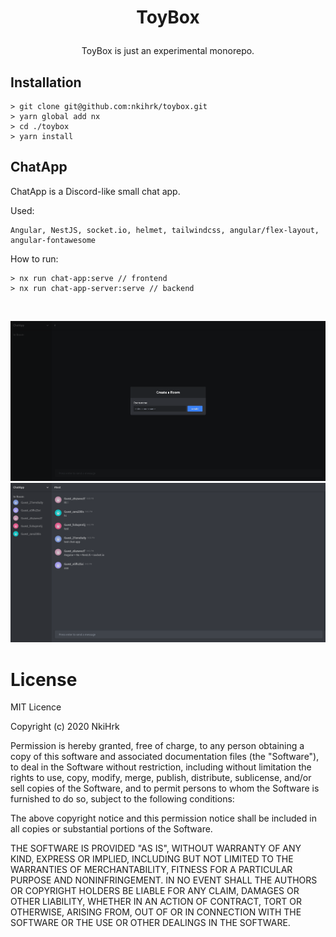 # <p align="middle">ToyBox</p>

<p align="middle">
ToyBox is just an experimental monorepo.
</p>

## Installation

```
> git clone git@github.com:nkihrk/toybox.git
> yarn global add nx
> cd ./toybox
> yarn install
```

## ChatApp

<p>
ChatApp is a Discord-like small chat app.
</p>

Used: <br>

```
Angular, NestJS, socket.io, helmet, tailwindcss, angular/flex-layout, angular-fontawesome
```

How to run:

```
> nx run chat-app:serve // frontend
> nx run chat-app-server:serve // backend
```

<br>

![chat-app](./readme_assets/chat-app_1.png)
![chat-app](./readme_assets/chat-app_2.png)

# License

MIT Licence

Copyright (c) 2020 NkiHrk

Permission is hereby granted, free of charge, to any person obtaining a copy of this software and associated documentation files (the "Software"), to deal in the Software without restriction, including without limitation the rights to use, copy, modify, merge, publish, distribute, sublicense, and/or sell copies of the Software, and to permit persons to whom the Software is furnished to do so, subject to the following conditions:

The above copyright notice and this permission notice shall be included in all copies or substantial portions of the Software.

THE SOFTWARE IS PROVIDED "AS IS", WITHOUT WARRANTY OF ANY KIND, EXPRESS OR IMPLIED, INCLUDING BUT NOT LIMITED TO THE WARRANTIES OF MERCHANTABILITY, FITNESS FOR A PARTICULAR PURPOSE AND NONINFRINGEMENT. IN NO EVENT SHALL THE AUTHORS OR COPYRIGHT HOLDERS BE LIABLE FOR ANY CLAIM, DAMAGES OR OTHER LIABILITY, WHETHER IN AN ACTION OF CONTRACT, TORT OR OTHERWISE, ARISING FROM, OUT OF OR IN CONNECTION WITH THE SOFTWARE OR THE USE OR OTHER DEALINGS IN THE SOFTWARE.
